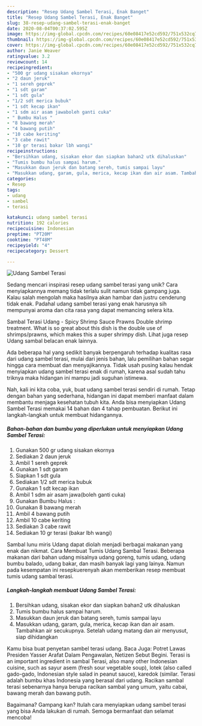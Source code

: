 ```yaml
---
description: "Resep Udang Sambel Terasi, Enak Banget"
title: "Resep Udang Sambel Terasi, Enak Banget"
slug: 38-resep-udang-sambel-terasi-enak-banget
date: 2020-08-04T00:37:02.595Z
image: https://img-global.cpcdn.com/recipes/60e08417e52cd592/751x532cq70/udang-sambel-terasi-foto-resep-utama.jpg
thumbnail: https://img-global.cpcdn.com/recipes/60e08417e52cd592/751x532cq70/udang-sambel-terasi-foto-resep-utama.jpg
cover: https://img-global.cpcdn.com/recipes/60e08417e52cd592/751x532cq70/udang-sambel-terasi-foto-resep-utama.jpg
author: Janie Weaver
ratingvalue: 3.2
reviewcount: 14
recipeingredient:
- "500 gr udang sisakan ekornya"
- "2 daun jeruk"
- "1 sereh geprek"
- "1 sdt garam"
- "1 sdt gula"
- "1/2 sdt merica bubuk"
- "1 sdt kecap ikan"
- "1 sdm air asam jawaboleh ganti cuka"
- " Bumbu Halus "
- "8 bawang merah"
- "4 bawang putih"
- "10 cabe keriting"
- "3 cabe rawit"
- "10 gr terasi bakar lbh wangi"
recipeinstructions:
- "Bersihkan udang, sisakan ekor dan siapkan bahan2 utk dihaluskan"
- "Tumis bumbu halus sampai harum."
- "Masukkan daun jeruk dan batang sereh, tumis sampai layu"
- "Masukkan udang, garam, gula, merica, kecap ikan dan air asam. Tambahkan air secukupnya. Setelah udang matang dan air menyusut, siap dihidangkan"
categories:
- Resep
tags:
- udang
- sambel
- terasi

katakunci: udang sambel terasi 
nutrition: 192 calories
recipecuisine: Indonesian
preptime: "PT20M"
cooktime: "PT48M"
recipeyield: "4"
recipecategory: Dessert

---
```



![Udang Sambel Terasi](https://img-global.cpcdn.com/recipes/60e08417e52cd592/751x532cq70/udang-sambel-terasi-foto-resep-utama.jpg)

Sedang mencari inspirasi resep udang sambel terasi yang unik? Cara menyiapkannya memang tidak terlalu sulit namun tidak gampang juga. Kalau salah mengolah maka hasilnya akan hambar dan justru cenderung tidak enak. Padahal udang sambel terasi yang enak harusnya sih mempunyai aroma dan cita rasa yang dapat memancing selera kita.

Sambal Terasi Udang - Spicy Shrimp Sauce Prawns Double shrimp treatment. What is so great about this dish is the double use of shrimps/prawns, which makes this a super shrimpy dish. Lihat juga resep Udang sambal belacan enak lainnya.

Ada beberapa hal yang sedikit banyak berpengaruh terhadap kualitas rasa dari udang sambel terasi, mulai dari jenis bahan, lalu pemilihan bahan segar hingga cara membuat dan menyajikannya. Tidak usah pusing kalau hendak menyiapkan udang sambel terasi enak di rumah, karena asal sudah tahu triknya maka hidangan ini mampu jadi suguhan istimewa.


Nah, kali ini kita coba, yuk, buat udang sambel terasi sendiri di rumah. Tetap dengan bahan yang sederhana, hidangan ini dapat memberi manfaat dalam membantu menjaga kesehatan tubuh kita. Anda bisa menyiapkan Udang Sambel Terasi memakai 14 bahan dan 4 tahap pembuatan. Berikut ini langkah-langkah untuk membuat hidangannya.

<!--inarticleads1-->

##### Bahan-bahan dan bumbu yang diperlukan untuk menyiapkan Udang Sambel Terasi:

1. Gunakan 500 gr udang sisakan ekornya
1. Sediakan 2 daun jeruk
1. Ambil 1 sereh geprek
1. Gunakan 1 sdt garam
1. Siapkan 1 sdt gula
1. Sediakan 1/2 sdt merica bubuk
1. Gunakan 1 sdt kecap ikan
1. Ambil 1 sdm air asam jawa(boleh ganti cuka)
1. Gunakan  Bumbu Halus :
1. Gunakan 8 bawang merah
1. Ambil 4 bawang putih
1. Ambil 10 cabe keriting
1. Sediakan 3 cabe rawit
1. Sediakan 10 gr terasi (bakar lbh wangi)


Sambal lunu miris Udang dapat diolah menjadi berbagai makanan yang enak dan nikmat. Cara Membuat Tumis Udang Sambal Terasi. Beberapa makanan dari bahan udang misalnya udang goreng, tumis udang, udang bumbu balado, udang bakar, dan masih banyak lagi yang lainya. Namun pada kesempatan ini resepkuerenyah akan memberikan resep membuat tumis udang sambal terasi. 

<!--inarticleads2-->

##### Langkah-langkah membuat Udang Sambel Terasi:

1. Bersihkan udang, sisakan ekor dan siapkan bahan2 utk dihaluskan
1. Tumis bumbu halus sampai harum.
1. Masukkan daun jeruk dan batang sereh, tumis sampai layu
1. Masukkan udang, garam, gula, merica, kecap ikan dan air asam. Tambahkan air secukupnya. Setelah udang matang dan air menyusut, siap dihidangkan


Kamu bisa buat penyetan sambel terasi udang. Baca Juga: Potret Lawas Presiden Yasser Arafat Dalam Pengawalan, Netizen Sebut Begini. Terasi is an important ingredient in sambal Terasi, also many other Indonesian cuisine, such as sayur asem (fresh sour vegetable soup), lotek (also called gado-gado, Indonesian style salad in peanut sauce), karedok (similar. Terasi adalah bumbu khas Indonesia yang berasal dari udang. Racikan sambal terasi sebenarnya hanya berupa racikan sambal yang umum, yaitu cabai, bawang merah dan bawang putih. 

Bagaimana? Gampang kan? Itulah cara menyiapkan udang sambel terasi yang bisa Anda lakukan di rumah. Semoga bermanfaat dan selamat mencoba!
